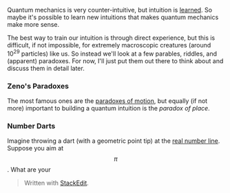 Quantum mechanics is very counter-intuitive, but intuition is [learned](https://www.psychologytoday.com/us/basics/intuition). So maybe it's possible to learn new intuitions that makes quantum mechanics make more sense. 

The best way to train our intuition is through direct experience, but this is difficult, if not impossible, for extremely macroscopic creatures (around 10<sup>29</sup> particles) like us. So instead we'll look at a few parables, riddles, and (apparent) paradoxes. For now, I'll just put them out there to think about and discuss them in detail later.

### Zeno's Paradoxes
The most famous ones are the [paradoxes of motion](https://en.wikipedia.org/wiki/Zeno%27s_paradoxes#Paradoxes_of_motion), but equally (if not more) important to building a quantum intuition is the *paradox of place*.

### Number Darts
Imagine throwing a dart (with a geometric point tip) at the [real number line](https://en.wikipedia.org/wiki/Real_line). Suppose you aim at $$\pi$$. What are your

> Written with [StackEdit](https://stackedit.io/).
<!--stackedit_data:
eyJoaXN0b3J5IjpbMTI0NDMxMzU4OSwxNDU2MDk4NDg4LC05MD
AyNTM1OTIsLTIxMzU4MzA5ODIsMTU1NDA2Mzg3Nyw3MzA5OTgx
MTZdfQ==
-->